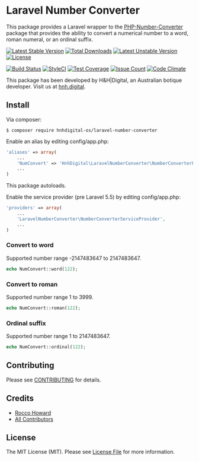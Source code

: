 # Laravel Number Converter

This package provides a Laravel wrapper to the [PHP-Number-Converter](https://github.com/hnhdigital-os/php-number-converter) package that provides the ability to convert a numerical number to a word, roman numeral, or an ordinal suffix.

[![Latest Stable Version](https://poser.pugx.org/hnhdigital-os/laravel-number-converter/v/stable.svg)](https://packagist.org/packages/hnhdigital-os/laravel-number-converter) [![Total Downloads](https://poser.pugx.org/hnhdigital-os/laravel-number-converter/downloads.svg)](https://packagist.org/packages/hnhdigital-os/laravel-number-converter) [![Latest Unstable Version](https://poser.pugx.org/hnhdigital-os/laravel-number-converter/v/unstable.svg)](https://packagist.org/packages/hnhdigital-os/laravel-number-converter) [![License](https://poser.pugx.org/hnhdigital-os/laravel-number-converter/license.svg)](https://packagist.org/packages/hnhdigital-os/laravel-number-converter)

[![Build Status](https://travis-ci.org/hnhdigital-os/laravel-number-converter.svg?branch=master)](https://travis-ci.org/hnhdigital-os/laravel-number-converter) [![StyleCI](https://styleci.io/repos/74523556/shield?branch=master)](https://styleci.io/repos/74523556) [![Test Coverage](https://codeclimate.com/github/hnhdigital-os/laravel-number-converter/badges/coverage.svg)](https://codeclimate.com/github/hnhdigital-os/laravel-number-converter/coverage) [![Issue Count](https://codeclimate.com/github/hnhdigital-os/laravel-number-converter/badges/issue_count.svg)](https://codeclimate.com/github/hnhdigital-os/laravel-number-converter) [![Code Climate](https://codeclimate.com/github/hnhdigital-os/laravel-number-converter/badges/gpa.svg)](https://codeclimate.com/github/hnhdigital-os/laravel-number-converter)

This package has been developed by H&H|Digital, an Australian botique developer. Visit us at [hnh.digital](http://hnh.digital).

## Install

Via composer:

`$ composer require hnhdigital-os/laravel-number-converter`

Enable an alias by editing config/app.php:

```php
'aliases' => array(
    ...
    'NumConvert' => 'HnhDigital\LaravelNumberConverter\NumberConverterFacade',
    ...
)
```

This package autoloads.

Enable the service provider (pre Laravel 5.5) by editing config/app.php:

```php
'providers' => array(
    ...
    'LaravelNumberConverter\NumberConverterServiceProvider',
    ...
)
```


### Convert to word

Supported number range -2147483647 to 2147483647.

```php
echo NumConvert::word(122);
```

### Convert to roman

Supported number range 1 to 3999.

```php
echo NumConvert::roman(122);
```

### Ordinal suffix

Supported number range 1 to 2147483647.

```php
echo NumConvert::ordinal(122);
```

## Contributing

Please see [CONTRIBUTING](https://github.com/hnhdigital-os/laravel-number-converter/blob/master/CONTRIBUTING.md) for details.

## Credits

* [Rocco Howard](https://github.com/therocis)
* [All Contributors](https://github.com/hnhdigital-os/laravel-number-converter/contributors)

## License

The MIT License (MIT). Please see [License File](https://github.com/hnhdigital-os/laravel-number-converter/blob/master/LICENSE) for more information.
